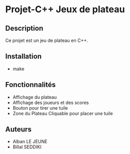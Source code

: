# Projet-C++ Jeux de plateau

## Description

Ce projet est un jeu de plateau en C++.

## Installation

* make

## Fonctionnalités

*   Affichage du plateau
*   Affichage des joueurs et des scores 
*   Bouton pour tirer une tuile
*   Zone du Plateau Cliquable pour placer une tuile

## Auteurs 

*   Alban LE JEUNE
*   Billal SEDDIKI

